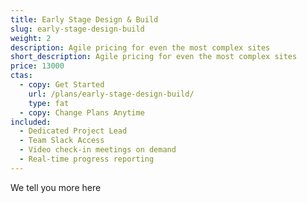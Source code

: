 ```yaml
---
title: Early Stage Design & Build
slug: early-stage-design-build
weight: 2
description: Agile pricing for even the most complex sites
short_description: Agile pricing for even the most complex sites
price: 13000
ctas:
  - copy: Get Started
    url: /plans/early-stage-design-build/
    type: fat
  - copy: Change Plans Anytime
included:
  - Dedicated Project Lead
  - Team Slack Access
  - Video check-in meetings on demand
  - Real-time progress reporting
---
```


We tell you more here